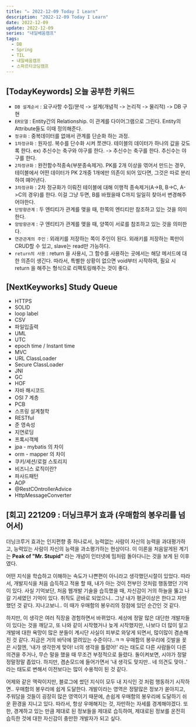 ```yaml
---
title: "✏️ 2022-12-09 Today I Learn"
description: "2022-12-09 Today I Learn"
date: 2022-12-09
update: 2022-12-09
series: "내일배움캠프"
tags:
  - DB
  - Spring
  - TIL
  - 내일배움캠프
  - 스파르타코딩캠프
---
```


## [TodayKeywords] 오늘 공부한 키워드

- `DB 설계순서` : 요구사항 수집/분석 -> 설계(개념적 -> 논리적 -> 물리적) -> DB 구현
- `ER모델` : Entity간의 Relationship. 이 관계를 다이어그램으로 그린다. Entity의 Attribute들도 이때 정의해준다.
- `정규화` : 중복데이터를 없애서 관계를 단순화 하는 과정.
- `1차정규화` : 원자성. 복수를 단수화 시켜 쪼갠다. 테이블의 데이터가 하나의 값을 갖도록 한다. ex) 추신수는 축구와 야구를 한다. -> 추신수는 축구를 한다. 추신수는 야구를 한다.
- `2차정규화` : 완전함수적종속(부분종속제거). PK를 2개 이상을 엮어서 만드는 경우, 테이블에서 어떤 데이터가 PK 2개중 1개에만 의존이 되어 있다면, 그것은 따로 분리하여 뗴어낸다.
- `3차정규화` : 2차 정규화가 이뤄진 테이블에 대해 이행적 종속제거(A->B, B->C, A->C의 경우)를 한다. 이걸 그냥 두면, B를 바꿨을때 C까지 일일히 찾아서 변경해주어야한다.
- `단방향관계` : 두 엔티티가 관계를 맺을 때, 한쪽의 엔티티만 참조하고 있는 것을 의미한다.
- `양방향관계` : 구 엔티티가 관계를 맺을 때, 양쪽이 서로를 참조하고 있는 것을 의미한다.
- `연관관계의 주인` : 외래키를 저장하는 쪽이 주인이 된다. 외래키를 저장하는 쪽만이 CRUD할 수 있고, slave는 read만 가능하다.
- `return의 사용` : return 을 사용시, 그 함수를 사용하는 곳에서는 해당 메서드에 대한 의존이 생긴다. 따라서, 특별한 상황이 없으면 void부터 시작하여, 필요 시 return 을 해주는 형식으로 리팩토링해주는 것이 좋다.

## [NextKeyworks] Study Queue

- HTTPS
- SOLID
- loop label
- CSV
- 파일입출력
- UML
- UTC
- epoch time / Instant time
- MVC
- URL ClassLoader
- Secure ClassLoader
- JNI
- GC
- HOF
- 자바 해시코드
- OSI 7 계층
- PCB
- 스프링 설계철학
- RESTful
- 준 영속성
- 지연로딩
- 프록시객체
- jpa - mybatis 의 차이
- orm - mapper 의 차이
- 쿠키/세션/로컬 스토리지
- 비즈니스 로직이란?
- 파사드패턴
- AOP
- @RestCOntrollerAdvice
- HttpMessageConverter

## [회고] 221209 : 더닝크루거 효과 (우매함의 봉우리를 넘어서)

더닝크루거 효과는 인지편향 중 하나로서, 능력없는 사람이 자신의 능력을 과대평가하고, 능력있는 사람이 자신의 능력을 과소평가하는 현상이다.
이 이론을 처음알게된 계기는 **Peak of "Mr. Stupid"** 라는 개념이 인터넷에 밈처럼 돌아다니는 것을 보게 된 이후였다.

어떤 지식을 학습하고 이해하는 속도가 나쁜편이 아니라고 생각했던시절이 있었다. 따라서, 개발지식을 처음 습득하고 적용 할 때, 내가 아는 것이 전부인 것처럼 행동했던 기억이 있다.
사실 기억보단, 처음 웹개발 기술을 습득했을 때, 자신감이 거의 하늘을 뚫고 나갈 기세였던 기억이 있다. 취직도 곧바로 되었으니.. 그냥 내가 평균이상은 한다고 자만했던 것 같다. 지나고보니.. 이 때가 우매함의 봉우리의 정점에 있던 순간인 것 같다.

하지만, 이 생각은 여러 직장을 경험하면서 바뀌었다. 세상에 정말 많은 대단한 개발자들이 있다는 것을 깨닫고, 또 나와 같이 시작했거나 늦게 시작했지만, 나보다 더 많이 알고 개발에 대한 욕망이 많은 분들이 계시단 사실이 피부로 와닿게 되면서, 많이많이 겸손해진 것 같다. 지금은 거의 바닥에 깔려있는 수준이다..ㅋㅋ
우매함의 봉우리에 깃발을 꽂은 시절엔, '내가 생각한게 맞아! 너의 생각을 틀렸어!' 라는 태도로 다른 사람들이 다른의견을 주거나, 무슨 말을 했을 때 무조건 부정적으로 들렸다. 돌이켜보면, 시야가 정말정말정말 좁았다. 하지만, 겸손모드에 들어가면서 '내 생각도 맞지만.. 네 의견도 맞아..' 라는 태도로 변해서 이전보다는 많이 수용적이 된 것 같다.

어제와 같은 맥락이지만, 블로그에 썼던 지식이 모두 내 지식인 것 처럼 행동하기 시작하면.. 우매함의 봉우리에 쉽게 도달한다. 개발이라는 영역은 정말많은 정보가 쏟아지고, 주워담을 것들이 굉장히 많은 영역이기 때문에, 손쉽게 우매함의 봉우리에 도달하기 쉬운 환경을 지니고 있다. 따라서, 항상 우매해지는 것, 자만하는 자세를 경계해야겠다. 또한, 경계하고 있는 만큼 제대로 된 정보들을 제대로 습득하여, 제대로된 정보를 온전히 습득한 것에 대한 자신감이 충만한 개발자가 되고 싶다.
